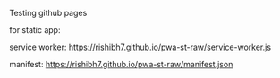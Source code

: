 Testing github pages

for static app: 

service worker: https://rishibh7.github.io/pwa-st-raw/service-worker.js

manifest: https://rishibh7.github.io/pwa-st-raw/manifest.json
